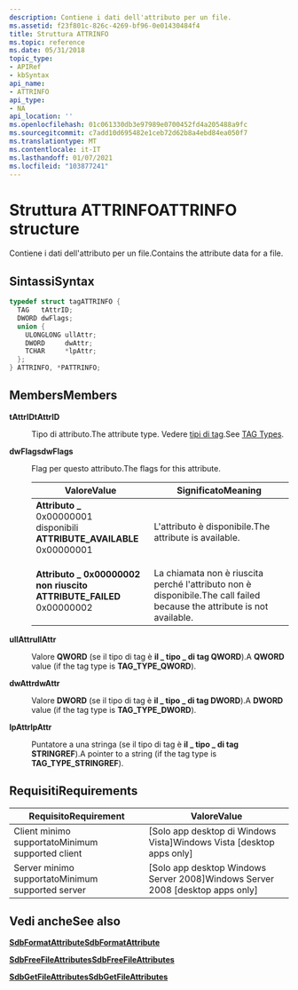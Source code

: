 ```yaml
---
description: Contiene i dati dell'attributo per un file.
ms.assetid: f23f801c-826c-4269-bf96-0e01430484f4
title: Struttura ATTRINFO
ms.topic: reference
ms.date: 05/31/2018
topic_type:
- APIRef
- kbSyntax
api_name:
- ATTRINFO
api_type:
- NA
api_location: ''
ms.openlocfilehash: 01c061330db3e97989e0700452fd4a205488a9fc
ms.sourcegitcommit: c7add10d695482e1ceb72d62b8a4ebd84ea050f7
ms.translationtype: MT
ms.contentlocale: it-IT
ms.lasthandoff: 01/07/2021
ms.locfileid: "103877241"
---
```

# <a name="attrinfo-structure"></a><span data-ttu-id="99619-103">Struttura ATTRINFO</span><span class="sxs-lookup"><span data-stu-id="99619-103">ATTRINFO structure</span></span>

<span data-ttu-id="99619-104">Contiene i dati dell'attributo per un file.</span><span class="sxs-lookup"><span data-stu-id="99619-104">Contains the attribute data for a file.</span></span>

## <a name="syntax"></a><span data-ttu-id="99619-105">Sintassi</span><span class="sxs-lookup"><span data-stu-id="99619-105">Syntax</span></span>


```C++
typedef struct tagATTRINFO {
  TAG   tAttrID;
  DWORD dwFlags;
  union {
    ULONGLONG ullAttr;
    DWORD     dwAttr;
    TCHAR     *lpAttr;
  };
} ATTRINFO, *PATTRINFO;
```



## <a name="members"></a><span data-ttu-id="99619-106">Members</span><span class="sxs-lookup"><span data-stu-id="99619-106">Members</span></span>

<dl> <dt>

<span data-ttu-id="99619-107">**tAttrID**</span><span class="sxs-lookup"><span data-stu-id="99619-107">**tAttrID**</span></span>
</dt> <dd>

<span data-ttu-id="99619-108">Tipo di attributo.</span><span class="sxs-lookup"><span data-stu-id="99619-108">The attribute type.</span></span> <span data-ttu-id="99619-109">Vedere [tipi di tag](tag-types.md).</span><span class="sxs-lookup"><span data-stu-id="99619-109">See [TAG Types](tag-types.md).</span></span>

</dd> <dt>

<span data-ttu-id="99619-110">**dwFlags**</span><span class="sxs-lookup"><span data-stu-id="99619-110">**dwFlags**</span></span>
</dt> <dd>

<span data-ttu-id="99619-111">Flag per questo attributo.</span><span class="sxs-lookup"><span data-stu-id="99619-111">The flags for this attribute.</span></span>



| <span data-ttu-id="99619-112">Valore</span><span class="sxs-lookup"><span data-stu-id="99619-112">Value</span></span>                                                                                                                                                                                                                                           | <span data-ttu-id="99619-113">Significato</span><span class="sxs-lookup"><span data-stu-id="99619-113">Meaning</span></span>                                                            |
|-------------------------------------------------------------------------------------------------------------------------------------------------------------------------------------------------------------------------------------------------|--------------------------------------------------------------------|
| <span id="ATTRIBUTE_AVAILABLE"></span><span id="attribute_available"></span><dl> <span data-ttu-id="99619-114"><dt>**Attributo \_**</dt> <dt>0x00000001</dt> disponibili</span><span class="sxs-lookup"><span data-stu-id="99619-114"><dt>**ATTRIBUTE\_AVAILABLE**</dt> <dt>0x00000001</dt></span></span> </dl> | <span data-ttu-id="99619-115">L'attributo è disponibile.</span><span class="sxs-lookup"><span data-stu-id="99619-115">The attribute is available.</span></span><br/>                             |
| <span id="ATTRIBUTE_FAILED"></span><span id="attribute_failed"></span><dl> <span data-ttu-id="99619-116"><dt>**Attributo \_ 0x00000002 non riuscito**</dt> <dt></dt></span><span class="sxs-lookup"><span data-stu-id="99619-116"><dt>**ATTRIBUTE\_FAILED**</dt> <dt>0x00000002</dt></span></span> </dl>          | <span data-ttu-id="99619-117">La chiamata non è riuscita perché l'attributo non è disponibile.</span><span class="sxs-lookup"><span data-stu-id="99619-117">The call failed because the attribute is not available.</span></span><br/> |



 

</dd> <dt>

<span data-ttu-id="99619-118">**ullAttr**</span><span class="sxs-lookup"><span data-stu-id="99619-118">**ullAttr**</span></span>
</dt> <dd>

<span data-ttu-id="99619-119">Valore **QWORD** (se il tipo di tag è **il \_ tipo \_ di tag QWORD**).</span><span class="sxs-lookup"><span data-stu-id="99619-119">A **QWORD** value (if the tag type is **TAG\_TYPE\_QWORD**).</span></span>

</dd> <dt>

<span data-ttu-id="99619-120">**dwAttr**</span><span class="sxs-lookup"><span data-stu-id="99619-120">**dwAttr**</span></span>
</dt> <dd>

<span data-ttu-id="99619-121">Valore **DWORD** (se il tipo di tag è **il \_ tipo \_ di tag DWORD**).</span><span class="sxs-lookup"><span data-stu-id="99619-121">A **DWORD** value (if the tag type is **TAG\_TYPE\_DWORD**).</span></span>

</dd> <dt>

<span data-ttu-id="99619-122">**lpAttr**</span><span class="sxs-lookup"><span data-stu-id="99619-122">**lpAttr**</span></span>
</dt> <dd>

<span data-ttu-id="99619-123">Puntatore a una stringa (se il tipo di tag è **il \_ tipo \_ di tag STRINGREF**).</span><span class="sxs-lookup"><span data-stu-id="99619-123">A pointer to a string (if the tag type is **TAG\_TYPE\_STRINGREF**).</span></span>

</dd> </dl>

## <a name="requirements"></a><span data-ttu-id="99619-124">Requisiti</span><span class="sxs-lookup"><span data-stu-id="99619-124">Requirements</span></span>



| <span data-ttu-id="99619-125">Requisito</span><span class="sxs-lookup"><span data-stu-id="99619-125">Requirement</span></span> | <span data-ttu-id="99619-126">Valore</span><span class="sxs-lookup"><span data-stu-id="99619-126">Value</span></span> |
|-------------------------------------|------------------------------------------------------|
| <span data-ttu-id="99619-127">Client minimo supportato</span><span class="sxs-lookup"><span data-stu-id="99619-127">Minimum supported client</span></span><br/> | <span data-ttu-id="99619-128">\[Solo app desktop di Windows Vista\]</span><span class="sxs-lookup"><span data-stu-id="99619-128">Windows Vista \[desktop apps only\]</span></span><br/>       |
| <span data-ttu-id="99619-129">Server minimo supportato</span><span class="sxs-lookup"><span data-stu-id="99619-129">Minimum supported server</span></span><br/> | <span data-ttu-id="99619-130">\[Solo app desktop Windows Server 2008\]</span><span class="sxs-lookup"><span data-stu-id="99619-130">Windows Server 2008 \[desktop apps only\]</span></span><br/> |



## <a name="see-also"></a><span data-ttu-id="99619-131">Vedi anche</span><span class="sxs-lookup"><span data-stu-id="99619-131">See also</span></span>

<dl> <dt>

[<span data-ttu-id="99619-132">**SdbFormatAttribute**</span><span class="sxs-lookup"><span data-stu-id="99619-132">**SdbFormatAttribute**</span></span>](sdbformatattribute.md)
</dt> <dt>

[<span data-ttu-id="99619-133">**SdbFreeFileAttributes**</span><span class="sxs-lookup"><span data-stu-id="99619-133">**SdbFreeFileAttributes**</span></span>](sdbfreefileattributes.md)
</dt> <dt>

[<span data-ttu-id="99619-134">**SdbGetFileAttributes**</span><span class="sxs-lookup"><span data-stu-id="99619-134">**SdbGetFileAttributes**</span></span>](sdbgetfileattributes.md)
</dt> </dl>

 

 




